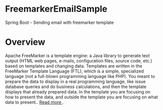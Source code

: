 # FreemarkerEmailSample
Spring Boot - Sending email with freemarker template

# Overview
Apache FreeMarker is a template engine: a Java library to generate text output (HTML web pages, e-mails, configuration files, source code, etc.) based on templates and changing data. Templates are written in the FreeMarker Template Language (FTL), which is a simple, specialized language (not a full-blown programming language like PHP). You meant to prepare the data to display in a real programming language, like issue database queries and do business calculations, and then the template displays that already prepared data. In the template you are focusing on how to present the data, and outside the template you are focusing on what data to present.. [ Read more ](http://freemarker.org/).
